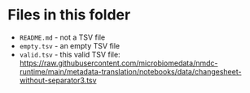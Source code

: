 # Files in this folder

- `README.md` - not a TSV file
- `empty.tsv` - an empty TSV file
- `valid.tsv` - this valid TSV file: https://raw.githubusercontent.com/microbiomedata/nmdc-runtime/main/metadata-translation/notebooks/data/changesheet-without-separator3.tsv
